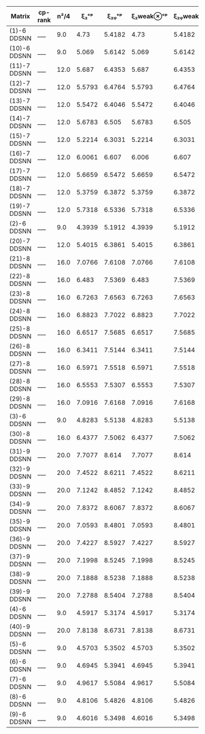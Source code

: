 |Matrix| cp-rank| n²/4| ξ₂ᶜᵖ|  ξ₂ᵩᶜᵖ| ξ₂weak⊗ᶜᵖ|ξ₂ᵩweak⊗ᶜᵖ| ξ₂⊗ᶜᵖ|ξ₂ᵩ⊗ᶜᵖ| ξ₂ᵩ⊗ᶜᵖ + xᵢxⱼ|  
|---|---|---|---|---|---|---|---|---|---|  
|(1)-6 DDSNN| ___ | 9.0| 4.73| 5.4182| 4.73|5.4182|6.0|6.0|6.0 |
|(10)-6 DDSNN| ___ | 9.0| 5.069| 5.6142| 5.069|5.6142|6.0|6.0|6.0 |
|(11)-7 DDSNN| ___ | 12.0| 5.687| 6.4353| 5.687|6.4353|7.0|7.0|7.0 |
|(12)-7 DDSNN| ___ | 12.0| 5.5793| 6.4764| 5.5793|6.4764|7.0|7.0|7.0 |
|(13)-7 DDSNN| ___ | 12.0| 5.5472| 6.4046| 5.5472|6.4046|7.0|7.0|7.0 |
|(14)-7 DDSNN| ___ | 12.0| 5.6783| 6.505| 5.6783|6.505|7.0|7.0|7.0 |
|(15)-7 DDSNN| ___ | 12.0| 5.2214| 6.3031| 5.2214|6.3031|7.0|7.0|7.0 |
|(16)-7 DDSNN| ___ | 12.0| 6.0061| 6.607| 6.006|6.607|7.0|7.0|7.0 |
|(17)-7 DDSNN| ___ | 12.0| 5.6659| 6.5472| 5.6659|6.5472|7.0|7.0|7.0 |
|(18)-7 DDSNN| ___ | 12.0| 5.3759| 6.3872| 5.3759|6.3872|7.0|7.0|7.0 |
|(19)-7 DDSNN| ___ | 12.0| 5.7318| 6.5336| 5.7318|6.5336|7.0|7.0|7.0 |
|(2)-6 DDSNN| ___ | 9.0| 4.3939| 5.1912| 4.3939|5.1912|6.0|6.0|6.0 |
|(20)-7 DDSNN| ___ | 12.0| 5.4015| 6.3861| 5.4015|6.3861|7.0|7.0|7.0 |
|(21)-8 DDSNN| ___ | 16.0| 7.0766| 7.6108| 7.0766|7.6108|8.0|8.0|8.0 |
|(22)-8 DDSNN| ___ | 16.0| 6.483| 7.5369| 6.483|7.5369|8.0|8.0|8.0 |
|(23)-8 DDSNN| ___ | 16.0| 6.7263| 7.6563| 6.7263|7.6563|8.0|8.0|8.0 |
|(24)-8 DDSNN| ___ | 16.0| 6.8823| 7.7022| 6.8823|7.7022|8.0|8.0|8.0 |
|(25)-8 DDSNN| ___ | 16.0| 6.6517| 7.5685| 6.6517|7.5685|8.0|8.0|8.0 |
|(26)-8 DDSNN| ___ | 16.0| 6.3411| 7.5144| 6.3411|7.5144|8.0|8.0|8.0 |
|(27)-8 DDSNN| ___ | 16.0| 6.5971| 7.5518| 6.5971|7.5518|8.0|8.0|8.0 |
|(28)-8 DDSNN| ___ | 16.0| 6.5553| 7.5307| 6.5553|7.5307|8.0|8.0|8.0 |
|(29)-8 DDSNN| ___ | 16.0| 7.0916| 7.6168| 7.0916|7.6168|8.0|8.0|8.0 |
|(3)-6 DDSNN| ___ | 9.0| 4.8283| 5.5138| 4.8283|5.5138|6.0|6.0|6.0 |
|(30)-8 DDSNN| ___ | 16.0| 6.4377| 7.5062| 6.4377|7.5062|8.0|8.0|8.0 |
|(31)-9 DDSNN| ___ | 20.0| 7.7077| 8.614| 7.7077|8.614|9.0|9.0|9.0 |
|(32)-9 DDSNN| ___ | 20.0| 7.4522| 8.6211| 7.4522|8.6211|9.0|9.0|9.0 |
|(33)-9 DDSNN| ___ | 20.0| 7.1242| 8.4852| 7.1242|8.4852|9.0|9.0|9.0 |
|(34)-9 DDSNN| ___ | 20.0| 7.8372| 8.6067| 7.8372|8.6067|9.0|9.0|9.0 |
|(35)-9 DDSNN| ___ | 20.0| 7.0593| 8.4801| 7.0593|8.4801|9.0|9.0|9.0 |
|(36)-9 DDSNN| ___ | 20.0| 7.4227| 8.5927| 7.4227|8.5927|9.0|9.0|9.0 |
|(37)-9 DDSNN| ___ | 20.0| 7.1998| 8.5245| 7.1998|8.5245|9.0|9.0|9.0 |
|(38)-9 DDSNN| ___ | 20.0| 7.1888| 8.5238| 7.1888|8.5238|9.0|9.0|9.0 |
|(39)-9 DDSNN| ___ | 20.0| 7.2788| 8.5404| 7.2788|8.5404|9.0|9.0|9.0 |
|(4)-6 DDSNN| ___ | 9.0| 4.5917| 5.3174| 4.5917|5.3174|6.0|6.0|6.0 |
|(40)-9 DDSNN| ___ | 20.0| 7.8138| 8.6731| 7.8138|8.6731|9.0|9.0|9.0 |
|(5)-6 DDSNN| ___ | 9.0| 4.5703| 5.3502| 4.5703|5.3502|6.0|6.0|6.0 |
|(6)-6 DDSNN| ___ | 9.0| 4.6945| 5.3941| 4.6945|5.3941|6.0|6.0|6.0 |
|(7)-6 DDSNN| ___ | 9.0| 4.9617| 5.5084| 4.9617|5.5084|6.0|6.0|6.0 |
|(8)-6 DDSNN| ___ | 9.0| 4.8106| 5.4826| 4.8106|5.4826|6.0|6.0|6.0 |
|(9)-6 DDSNN| ___ | 9.0| 4.6016| 5.3498| 4.6016|5.3498|6.0|6.0|6.0 |
